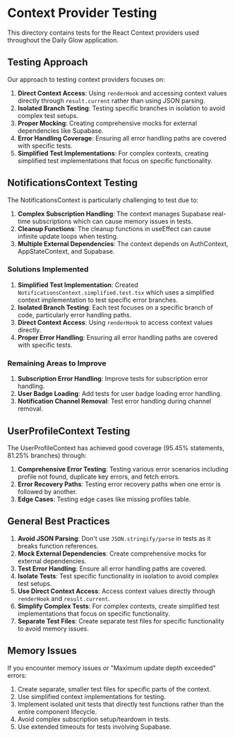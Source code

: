 # Context Provider Testing

This directory contains tests for the React Context providers used throughout the Daily Glow application.

## Testing Approach

Our approach to testing context providers focuses on:

1. **Direct Context Access**: Using `renderHook` and accessing context values directly through `result.current` rather than using JSON parsing.
2. **Isolated Branch Testing**: Testing specific branches in isolation to avoid complex test setups.
3. **Proper Mocking**: Creating comprehensive mocks for external dependencies like Supabase.
4. **Error Handling Coverage**: Ensuring all error handling paths are covered with specific tests.
5. **Simplified Test Implementations**: For complex contexts, creating simplified test implementations that focus on specific functionality.

## NotificationsContext Testing

The NotificationsContext is particularly challenging to test due to:

1. **Complex Subscription Handling**: The context manages Supabase real-time subscriptions which can cause memory issues in tests.
2. **Cleanup Functions**: The cleanup functions in useEffect can cause infinite update loops when testing.
3. **Multiple External Dependencies**: The context depends on AuthContext, AppStateContext, and Supabase.

### Solutions Implemented

1. **Simplified Test Implementation**: Created `NotificationsContext.simplified.test.tsx` which uses a simplified context implementation to test specific error branches.
2. **Isolated Branch Testing**: Each test focuses on a specific branch of code, particularly error handling paths.
3. **Direct Context Access**: Using `renderHook` to access context values directly.
4. **Proper Error Handling**: Ensuring all error handling paths are covered with specific tests.

### Remaining Areas to Improve

1. **Subscription Error Handling**: Improve tests for subscription error handling.
2. **User Badge Loading**: Add tests for user badge loading error handling.
3. **Notification Channel Removal**: Test error handling during channel removal.

## UserProfileContext Testing

The UserProfileContext has achieved good coverage (95.45% statements, 81.25% branches) through:

1. **Comprehensive Error Testing**: Testing various error scenarios including profile not found, duplicate key errors, and fetch errors.
2. **Error Recovery Paths**: Testing error recovery paths when one error is followed by another.
3. **Edge Cases**: Testing edge cases like missing profiles table.

## General Best Practices

1. **Avoid JSON Parsing**: Don't use `JSON.stringify/parse` in tests as it breaks function references.
2. **Mock External Dependencies**: Create comprehensive mocks for external dependencies.
3. **Test Error Handling**: Ensure all error handling paths are covered.
4. **Isolate Tests**: Test specific functionality in isolation to avoid complex test setups.
5. **Use Direct Context Access**: Access context values directly through `renderHook` and `result.current`.
6. **Simplify Complex Tests**: For complex contexts, create simplified test implementations that focus on specific functionality.
7. **Separate Test Files**: Create separate test files for specific functionality to avoid memory issues.

## Memory Issues

If you encounter memory issues or "Maximum update depth exceeded" errors:

1. Create separate, smaller test files for specific parts of the context.
2. Use simplified context implementations for testing.
3. Implement isolated unit tests that directly test functions rather than the entire component lifecycle.
4. Avoid complex subscription setup/teardown in tests.
5. Use extended timeouts for tests involving Supabase. 